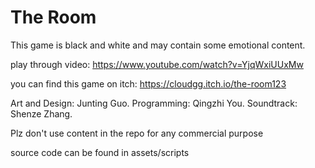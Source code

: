 # The Room

This game is black and white and may contain some emotional content.

play through video: https://www.youtube.com/watch?v=YjqWxiUUxMw

you can find this game on itch: https://cloudgg.itch.io/the-room123

Art and Design: Junting Guo. 
Programming: Qingzhi You. 
Soundtrack: Shenze Zhang. 

Plz don't use content in the repo for any commercial purpose 

source code can be found in assets/scripts
